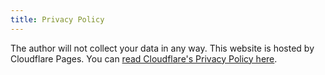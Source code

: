 ```yaml
---
title: Privacy Policy
---
```


The author will not collect your data in any way. This website is hosted by Cloudflare Pages. You can [read Cloudflare's Privacy Policy here](https://www.cloudflare.com/privacypolicy/).